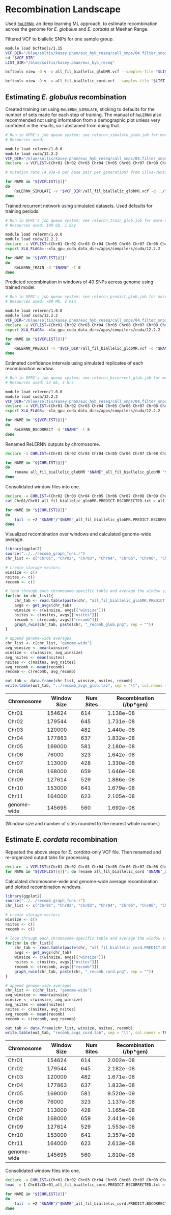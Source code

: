 # Recombination Landscape
Used [`ReLERNN`](https://github.com/kr-colab/ReLERNN), an deep learning ML approach, to estimate recombination across the genome for _E. globulus_ and _E. cordata_ at Meehan Range.

Filtered VCF to biallelic SNPs for one sample group.
```bash
module load bcftools/1.15
VCF_DIR="/blue/soltis/kasey.pham/euc_hyb_reseq/call_snps/04.filter_snps"
cd "$VCF_DIR"
LIST_DIR="/blue/soltis/kasey.pham/euc_hyb_reseq"

bcftools view -O v -o all_fil_biallelic_globMR.vcf --samples-file "$LIST_DIR"/Eglobulus_MR.txt --threads 16 all_fil_biallelic.vcf.gz

bcftools view -O v -o all_fil_biallelic_cord.vcf --samples-file "$LIST_DIR"/Ecordata.txt --threads 16 all_fil_biallelic.vcf.gz
```
## Estimating _E. globulus_ recombination
Created training set using `ReLERNN_SIMULATE`, sticking to defaults for the number of sets made for each step of training. The manual of `ReLERNN` also recommended not using information from a demographic plot unless very confident in the results, so I abstained from doing that.

```bash
# Run in UFRC's job queue system; see relernn_simulate_glob.job for more details.
# Resources used: 

module load relernn/1.0.0
module load cuda/12.2.2
VCF_DIR="/blue/soltis/kasey.pham/euc_hyb_reseq/call_snps/04.filter_snps"
declare -a VCFLIST=(Chr01 Chr02 Chr03 Chr04 Chr05 Chr06 Chr07 Chr08 Chr09 Chr10 Chr11)

# mutation rate (4.93e-8 per base pair per generation) from Silva-Junior and Grattapaglia 2015 New Phytol. generation time (50 yrs per generation) from discussion with Potts/Vaillancourt lab.

for NAME in "${VCFLIST[@]}"
do
    ReLERNN_SIMULATE -v "$VCF_DIR"/all_fil_biallelic_globMR.vcf -g ../"$NAME".bed -d "$NAME" -u "4.93e-8" -l 50 -t 8 --unphased
done
```

Trained recurrent network using simulated datasets. Used defaults for training periods.
```bash
# Run in UFRC's job queue system; see relernn_train_glob.job for more details.
# Resources used: 100 Gb, 1 day

module load relernn/1.0.0
module load cuda/12.2.2
declare -a VCFLIST=(Chr01 Chr02 Chr03 Chr04 Chr05 Chr06 Chr07 Chr08 Chr09 Chr10 Chr11)
export XLA_FLAGS=--xla_gpu_cuda_data_dir=/apps/compilers/cuda/12.2.2

for NAME in "${VCFLIST[@]}"
do
    ReLERNN_TRAIN -d "$NAME" -t 8
done
```

Predicted recombination in windows of 40 SNPs across genome using trained model.
```bash
# Run in UFRC's job queue system; see relernn_predict_glob.job for more details.
# Resources used: 780 Mb, 2 min

module load relernn/1.0.0
module load cuda/12.2.2
VCF_DIR="/blue/soltis/kasey.pham/euc_hyb_reseq/call_snps/04.filter_snps"
declare -a VCFLIST=(Chr01 Chr02 Chr03 Chr04 Chr05 Chr06 Chr07 Chr08 Chr09 Chr10 Chr11)
export XLA_FLAGS=--xla_gpu_cuda_data_dir=/apps/compilers/cuda/12.2.2

for NAME in "${VCFLIST[@]}"
do
    ReLERNN_PREDICT -v "$VCF_DIR"/all_fil_biallelic_globMR.vcf -d "$NAME" --unphased --minSites 40
done
```

Estimated confidence intervals using simulated replicates of each recombination window.
```bash
# Run in UFRC's job queue system; see relernn_bscorrect_glob.job for more details.
# Resources used: 53 Gb, 3 hrs

module load relernn/1.0.0
module load cuda/12.2.2
VCF_DIR="/blue/soltis/kasey.pham/euc_hyb_reseq/call_snps/04.filter_snps"
declare -a VCFLIST=(Chr01 Chr02 Chr03 Chr04 Chr05 Chr06 Chr07 Chr08 Chr09 Chr10 Chr11)
export XLA_FLAGS=--xla_gpu_cuda_data_dir=/apps/compilers/cuda/12.2.2

for NAME in "${VCFLIST[@]}"
do
    ReLERNN_BSCORRECT -d "$NAME" -t 8
done
```

Renamed ReLERNN outputs by chromosome.
```bash
declare -a CHRLIST=(Chr01 Chr02 Chr03 Chr04 Chr05 Chr06 Chr07 Chr08 Chr09 Chr10 Chr11)

for NAME in "${CHRLIST[@]}"
do
    rename all_fil_biallelic_globMR "$NAME"_all_fil_biallelic_globMR "$NAME"/*
done
```

Consolidated window files into one.
```bash
declare -a CHRLIST=(Chr02 Chr03 Chr04 Chr05 Chr06 Chr07 Chr08 Chr09 Chr10 Chr11)
cat Chr01/Chr01_all_fil_biallelic_globMR.PREDICT.BSCORRECTED.txt > all_fil_biallelic_globMR_all.PREDICT.BSCORRECTED.txt

for NAME in "${CHRLIST[@]}"
do
    tail -n +2 "$NAME"/"$NAME"_all_fil_biallelic_globMR.PREDICT.BSCORRECTED.txt >> all_fil_biallelic_globMR_all.PREDICT.BSCORRECTED.txt
done
```

Visualized recombination over windows and calculated genome-wide average.

```R
library(ggplot2)
source("../../recomb_graph_funs.r")
chr_list <- c("Chr01", "Chr02", "Chr03", "Chr04", "Chr05", "Chr06", "Chr07", "Chr08", "Chr09", "Chr10", "Chr11")

# create storage vectors
winsize <- c()
nsites <- c()
recomb <- c()

# loop through each chromosome-specific table and average the window size, number of sites per window, and recombination rate.
for(chr in chr_list){
    chr_tab <- read.table(paste(chr, "all_fil_biallelic_globMR.PREDICT.BSCORRECTED.txt", sep = "_"), header = TRUE)
    avgs <- get_avgs(chr_tab)
    winsize <- c(winsize, avgs[["winsize"]])
    nsites <- c(nsites, avgs[["nsites"]])
    recomb <- c(recomb, avgs[["recomb"]])
    graph_rwin(chr_tab, paste(chr, "_recomb_glob.png", sep = ""))
}

# append genome-wide averages
chr_list <- c(chr_list, "genome-wide")
avg_winsize <- mean(winsize)
winsize <- c(winsize, avg_winsize)
avg_nsites <- mean(nsites)
nsites <- c(nsites, avg_nsites)
avg_recomb <- mean(recomb)
recomb <- c(recomb, avg_recomb)

out_tab <- data.frame(chr_list, winsize, nsites, recomb)
write.table(out_tab, "../recomb_avgs_glob.tab", sep = "\t", col.names = TRUE, row.names = FALSE, quote = FALSE)
```

| Chromosome  | Window Size | Num Sites | Recombination (/bp*gen) |
| ----------- | ----------- | --------- | ----------------------- |
| Chr01       | 154624      | 614       | 1.138e-08               |
| Chr02       | 179544      | 645       | 1.731e-08               |
| Chr03       | 120000      | 482       | 1.440e-08               |
| Chr04       | 177863      | 637       | 1.832e-08               |
| Chr05       | 169000      | 581       | 2.180e-08               |
| Chr06       | 76000       | 323       | 1.642e-08               |
| Chr07       | 113000      | 428       | 1.330e-08               |
| Chr08       | 168000      | 659       | 1.646e-08               |
| Chr09       | 127614      | 529       | 1.886e-08               |
| Chr10       | 153000      | 641       | 1.679e-08               |
| Chr11       | 164000      | 623       | 2.105e-08               |
| genome-wide | 145695      | 560       | 1.692e-08               |

(Window size and number of sites rounded to the nearest whole number.)

## Estimate _E. cordata_ recombination
Repeated the above steps for _E. cordata_-only VCF file. Then renamed and re-organized output tabs for processing.

```bash
declare -a VCFLIST=(Chr01 Chr02 Chr03 Chr04 Chr05 Chr06 Chr07 Chr08 Chr09 Chr10 Chr11)
for NAME in "${VCFLIST[@]}"; do rename all_fil_biallelic_cord "$NAME"_all_fil_biallelic_cord "$NAME"/*; done
```

Calculated chromosome-wide and genome-wide average recombination and plotted recombination windows.
```R
library(ggplot2)
source("../../recomb_graph_funs.r")
chr_list <- c("Chr01", "Chr02", "Chr03", "Chr04", "Chr05", "Chr06", "Chr07", "Chr08", "Chr09", "Chr10", "Chr11")

# create storage vectors
winsize <- c()
nsites <- c()
recomb <- c()

# loop through each chromosome-specific table and average the window size, number of sites per window, and recombination rate.
for(chr in chr_list){
    chr_tab <- read.table(paste(chr, "all_fil_biallelic_cord.PREDICT.BSCORRECTED.txt", sep = "_"), header = TRUE)
    avgs <- get_avgs(chr_tab)
    winsize <- c(winsize, avgs[["winsize"]])
    nsites <- c(nsites, avgs[["nsites"]])
    recomb <- c(recomb, avgs[["recomb"]])
    graph_rwin(chr_tab, paste(chr, "_recomb_cord.png", sep = ""))
}

# append genome-wide averages
chr_list <- c(chr_list, "genome-wide")
avg_winsize <- mean(winsize)
winsize <- c(winsize, avg_winsize)
avg_nsites <- mean(nsites)
nsites <- c(nsites, avg_nsites)
avg_recomb <- mean(recomb)
recomb <- c(recomb, avg_recomb)

out_tab <- data.frame(chr_list, winsize, nsites, recomb)
write.table(out_tab, "recomb_avgs_cord.tab", sep = "\t", col.names = TRUE, row.names = FALSE, quote = FALSE)
```

| Chromosome  | Window Size | Num Sites | Recombination (/bp*gen) |
| ----------- | ----------- | --------- | ----------------------- |
| Chr01       | 154624      | 614       | 2.002e-08               |
| Chr02       | 179544      | 645       | 2.182e-08               |
| Chr03       | 120000      | 482       | 1.671e-08               |
| Chr04       | 177863      | 637       | 1.833e-08               |
| Chr05       | 169000      | 581       | 9.520e-09               |
| Chr06       | 76000       | 323       | 1.137e-08               |
| Chr07       | 113000      | 428       | 1.165e-08               |
| Chr08       | 168000      | 659       | 2.441e-08               |
| Chr09       | 127614      | 529       | 1.553e-08               |
| Chr10       | 153000      | 641       | 2.357e-08               |
| Chr11       | 164000      | 623       | 2.613e-08               |
| genome-wide | 145695      | 560       | 1.810e-08               |

Consolidated window files into one.
```bash
declare -a CHRLIST=(Chr01 Chr02 Chr03 Chr04 Chr05 Chr06 Chr07 Chr08 Chr09 Chr10 Chr11)
head -n 1 Chr01/Chr01_all_fil_biallelic_cord.PREDICT.BSCORRECTED.txt > all_fil_biallelic_cord_all.PREDICT.BSCORRECTED.txt

for NAME in "${CHRLIST[@]}"
do
    tail -n +2 "$NAME"/"$NAME"_all_fil_biallelic_cord.PREDICT.BSCORRECTED.txt >> all_fil_biallelic_cord_all.PREDICT.BSCORRECTED.txt
done
```

